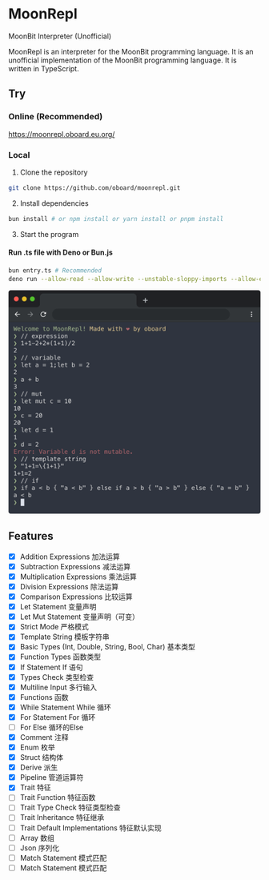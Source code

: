 # MoonRepl

MoonBit Interpreter (Unofficial)

MoonRepl is an interpreter for the MoonBit programming language. It is an unofficial implementation of the MoonBit programming language. It is written in TypeScript.

## Try

### Online (Recommended)
https://moonrepl.oboard.eu.org/

### Local
1. Clone the repository
```bash
git clone https://github.com/oboard/moonrepl.git
```
2. Install dependencies
```bash
bun install # or npm install or yarn install or pnpm install
```
3. Start the program
#### Run .ts file with Deno or Bun.js
```bash
bun entry.ts # Recommended
deno run --allow-read --allow-write --unstable-sloppy-imports --allow-env
```

![MoonRepl Preview Image](screenshots/1.png)

## Features

- [x] Addition Expressions 加法运算
- [x] Subtraction Expressions 减法运算
- [x] Multiplication Expressions 乘法运算
- [x] Division Expressions 除法运算
- [x] Comparison Expressions 比较运算
- [x] Let Statement 变量声明
- [x] Let Mut Statement 变量声明（可变）
- [x] Strict Mode 严格模式
- [x] Template String 模板字符串
- [x] Basic Types (Int, Double, String, Bool, Char) 基本类型
- [x] Function Types 函数类型
- [x] If Statement If 语句
- [x] Types Check 类型检查
- [x] Multiline Input 多行输入
- [x] Functions 函数
- [x] While Statement While 循环
- [x] For Statement For 循环
- [ ] For Else 循环的Else
- [x] Comment 注释
- [x] Enum 枚举
- [x] Struct 结构体
- [x] Derive 派生
- [x] Pipeline 管道运算符
- [x] Trait 特征
- [ ] Trait Function 特征函数
- [ ] Trait Type Check 特征类型检查
- [ ] Trait Inheritance 特征继承
- [ ] Trait Default Implementations 特征默认实现
- [ ] Array 数组
- [ ] Json 序列化
- [ ] Match Statement 模式匹配
- [ ] Match Statement 模式匹配